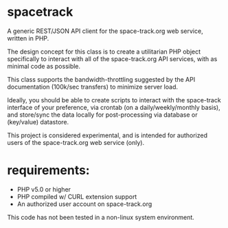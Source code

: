 spacetrack
===

A generic REST/JSON API client for the space-track.org web service, written in PHP.

The design concept for this class is to create a utilitarian PHP object specifically to interact with all of the space-track.org API services, with as minimal code as possible. 

This class supports the bandwidth-throttling suggested by the API documentation (100k/sec transfers) to minimize server load. 

Ideally, you should be able to create scripts to interact with the space-track interface of your preference, via crontab (on a daily/weekly/monthly basis), and store/sync the data locally for post-processing via database or (key/value) datastore. 

This project is considered experimental, and is intended for authorized users of the space-track.org web service (only). 

requirements:
===
* PHP v5.0 or higher
* PHP compiled w/ CURL extension support
* An authorized user account on space-track.org

This code has not been tested in a non-linux system environment.
